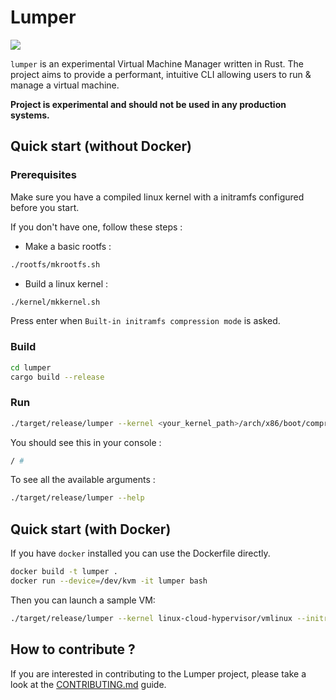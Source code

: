 # Lumper

<img src="https://img.shields.io/github/workflow/status/virt-do/lumper/lumper%20build%20and%20unit%20tests?style=for-the-badge" />

`lumper` is an experimental Virtual Machine Manager written in Rust. The project aims to provide a performant, intuitive CLI allowing users to run & manage a virtual machine.

**Project is experimental and should not be used in any production systems.**

## Quick start (without Docker)

### Prerequisites

Make sure you have a compiled linux kernel with a initramfs configured before you start.

If you don't have one, follow these steps :

- Make a basic rootfs :

```bash
./rootfs/mkrootfs.sh
```

- Build a linux kernel :

```bash
./kernel/mkkernel.sh
```

Press enter when `Built-in initramfs compression mode` is asked.

### Build

```bash
cd lumper
cargo build --release
```

### Run

```bash
./target/release/lumper --kernel <your_kernel_path>/arch/x86/boot/compressed/vmlinux.bin
```

You should see this in your console :

```bash
/ #
```

To see all the available arguments :

```bash
./target/release/lumper --help
```

## Quick start (with Docker)
If you have `docker` installed you can use the Dockerfile directly.
```bash
docker build -t lumper .
docker run --device=/dev/kvm -it lumper bash
```
Then you can launch a sample VM:
```bash
./target/release/lumper --kernel linux-cloud-hypervisor/vmlinux --initramfs initramfs.img
```

## How to contribute ?

If you are interested in contributing to the Lumper project, please take a look
at the [CONTRIBUTING.md](CONTRIBUTING.md) guide.